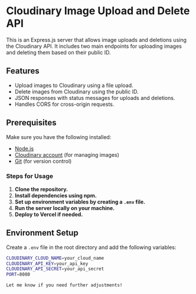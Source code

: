 # Cloudinary Image Upload and Delete API

This is an Express.js server that allows image uploads and deletions using the Cloudinary API. It includes two main endpoints for uploading images and deleting them based on their public ID.

## Features

- Upload images to Cloudinary using a file upload.
- Delete images from Cloudinary using the public ID.
- JSON responses with status messages for uploads and deletions.
- Handles CORS for cross-origin requests.

## Prerequisites

Make sure you have the following installed:

- [Node.js](https://nodejs.org/)
- [Cloudinary account](https://cloudinary.com/) (for managing images)
- [Git](https://git-scm.com/) (for version control)

### Steps for Usage

1. **Clone the repository.**
2. **Install dependencies using npm.**
3. **Set up environment variables by creating a `.env` file.**
4. **Run the server locally on your machine.**
5. **Deploy to Vercel if needed.**

## Environment Setup

Create a `.env` file in the root directory and add the following variables:

```bash
CLOUDINARY_CLOUD_NAME=your_cloud_name
CLOUDINARY_API_KEY=your_api_key
CLOUDINARY_API_SECRET=your_api_secret
PORT=8080

Let me know if you need further adjustments!
